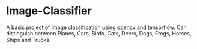 # Image-Classifier
A basic project of image classification using opencv and tensorflow.
Can distinguish between Planes, Cars, Birds, Cats, Deers, Dogs, Frogs, Horses, Ships and Trucks.
